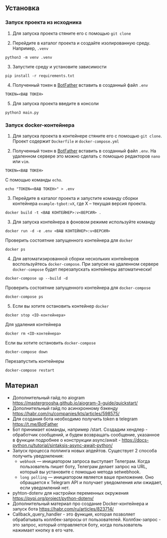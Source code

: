 ## Установка

### Запуск проекта из исходника

1. Для запуска проекта стяните его с помощью `git clone`

2. Перейдите в каталог проекта и создайте изолированную среду. Например, `.venv`

```
python3 -m venv .venv
```

3. Запустите среду и установите зависимости
   
```
pip install -r requirements.txt
```

4. Полученный токен в [BotFather](https://t.me/BotFather) вставить в созданный файл `.env`

```
TOKEN=<ВАШ ТОКЕН>
```

5. Для запуска проекта введите в консоли

```
python3 main.py
```
### Запуск docker-контейнера

1. Для запуска проекта в контейнере стяните его с помощью `git clone`. Проект содержит `Dockerfile` и `docker-compose.yml`

2. Полученный токен в [BotFather](https://t.me/BotFather) вставить в созданный файл `.env`. На удаленном сервере это можно сделать с помощью редакторов `nano` или `vim`.

```
TOKEN=<ВАШ ТОКЕН>
```

С помощью команды `echo`.

```
echo "TOKEN=<ВАШ ТОКЕН>" > .env
```

3. Перейдите в каталог проекта и запустите команду сборки контейнера `example-tgbot:vX`, где X – текущая версия проекта.

```
docker build -t <ВАШ КОНТЕЙНЕР>:v<ВЕРСИЯ> .
```
3. Для запуска контейнера в фоновом режиме используйте команду

```
docker run -d -e .env <ВАШ КОНТЕЙНЕР>:v<ВЕРСИЯ>
```

Проверить состоятние запущенного контейнера для `docker`

```
docker ps
```

4. Для автоматизированной сборки нескольких контейнеров воспользуйтесь `docker-compose`. При запуске на удаленном сервере `docker-compose` будет перезапускать контейнеры автоматически!

```
docker-compose up --build -d
```

Проверить состоятние запущенного контейнера для `docker-compose`

```
docker-compose ps
```

5. Если вы хотите остановить контейнер `docker`

```
docker stop <ID-контейнера>
```

Для удаления контейнера

```
docker rm <ID-контейнера>
```

Если вы хотите остановить `docker-compose`

```
docker-compose down
```

Перезапустить контейнеры

```
docker-compose restart
```

## Материал

* Дополнительный гайд по aiogram https://mastergroosha.github.io/aiogram-3-guide/quickstart/
* Дополнительный гайд по асинхронному бэкенду https://habr.com/ru/companies/kts/articles/598575/
* Для создания бота необходимо получить token в telegram https://t.me/BotFather
* Бот принимает команды, например /start. Создадим хендлер - обработчик сообщений, и будем возвращать сообщение, указанное в функции подробнее о конструкции async/await - https://docs-python.ru/tutorial/sintaksis-async-await-python/
* Запуск процесса поллинга новых апдейтов. Существует 2 способа получить уведомления:
  * `webhook` — инициатором запроса выступает Телеграм. Когда пользователь пишет боту, Телеграм делает запрос на URL, который вы установите с помощью метода setwebhook.
  * `long polling` — инициатором является ваше приложение. Оно обращается к Telegram API и получает уведомления или ожидает, если уведомлений нет.
* pyhton-dotenv для настройки переменных окружения https://pypi.org/project/python-dotenv/
* Дополнительный материал про создание Docker-контейнера и запуск бота https://habr.com/ru/articles/823714/
* Callback_query_handler - это функция, которая позволяет обрабатывать коллбек-запросы от пользователей. Коллбэк-запрос - это запрос, который отправляется боту, когда пользователь нажимает кнопку в его чате.
